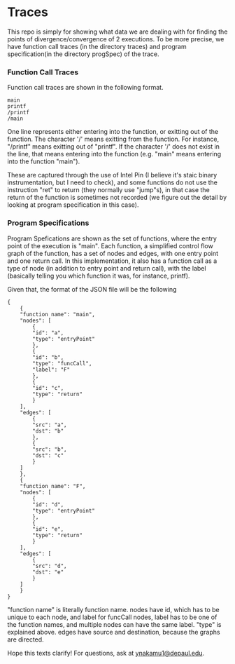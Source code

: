 # Traces

This repo is simply for showing what data we are dealing with for finding the points of divergence/convergence of 2 executions. To be more precise, we have function call traces (in the directory traces) and program specification(in the directory progSpec) of the trace. 

### Function Call Traces
Function call traces are shown in the following format.
```
main
printf
/printf
/main
```
One line represents either entering into the function, or exitting out of the function.
The character '/' means exitting from the function. For instance, "/printf" means exitting out of "printf". If the character '/' does not exist in the line, that means entering into the function (e.g. "main" means entering into the function "main").

These are captured through the use of Intel Pin (I believe it's staic binary instrumentation, but I need to check), and some functions do not use the instruction "ret" to return (they normally use "jump"s), in that case the return of the function is sometimes not recorded (we figure out the detail by looking at program specification in this case). 

### Program Specifications
Program Spefications are shown as the set of functions, where the entry point of the execution is "main". Each function, a simplified control flow graph of the function, has a set of nodes and edges, with one entry point and one return call. In this implementation, it also has a function call as a type of node (in addition to entry point and return call), with the label (basically telling you which function it was, for instance, printf). 

Given that, the format of the JSON file will be the following
```
{
    {
    "function name": "main", 
    "nodes": [ 
        {
        "id": "a",
        "type": "entryPoint"
        },
        {
        "id": "b",
        "type": "funcCall",
        "label": "F"
        },
        {
        "id": "c",
        "type": "return"
        }
    ], 
    "edges": [
        {
        "src": "a",
        "dst": "b"
        },
        {
        "src": "b",
        "dst": "c"
        }   
    ]
    },
    {
    "function name": "F",
    "nodes": [ 
        {
        "id": "d",
        "type": "entryPoint"
        },
        {
        "id": "e",
        "type": "return"
        }
    ], 
    "edges": [
        {
        "src": "d",
        "dst": "e"
        }   
    ]
    }
}
```

"function name" is literally function name. 
nodes have id, which has to be unique to each node, and label for funcCall nodes, label has to be one of the function names, and multiple nodes can have the same label. "type" is explained above.
edges have source and destination, because the graphs are directed.

Hope this texts clarify! For questions, ask at ynakamu1@depaul.edu.

